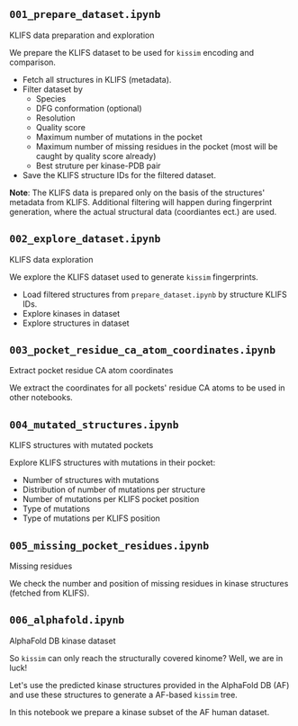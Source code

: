 ## `001_prepare_dataset.ipynb`

KLIFS data preparation and exploration

We prepare the KLIFS dataset to be used for `kissim` encoding and comparison.

- Fetch all structures in KLIFS (metadata).
- Filter dataset by
  - Species
  - DFG conformation (optional)
  - Resolution
  - Quality score
  - Maximum number of mutations in the pocket
  - Maximum number of missing residues in the pocket (most will be caught by quality score already) 
  - Best struture per kinase-PDB pair
- Save the KLIFS structure IDs for the filtered dataset.

__Note__: The KLIFS data is prepared only on the basis of the structures' metadata from KLIFS. Additional filtering will happen during fingerprint generation, where the actual structural data (coordiantes ect.) are used.


## `002_explore_dataset.ipynb`

KLIFS data exploration

We explore the KLIFS dataset used to generate `kissim` fingerprints.

- Load filtered structures from `prepare_dataset.ipynb` by structure KLIFS IDs.
- Explore kinases in dataset
- Explore structures in dataset


## `003_pocket_residue_ca_atom_coordinates.ipynb`

Extract pocket residue CA atom coordinates

We extract the coordinates for all pockets' residue CA atoms to be used in other notebooks.


## `004_mutated_structures.ipynb`

KLIFS structures with mutated pockets

Explore KLIFS structures with mutations in their pocket:
- Number of structures with mutations
- Distribution of number of mutations per structure
- Number of mutations per KLIFS pocket position
- Type of mutations
- Type of mutations per KLIFS position


## `005_missing_pocket_residues.ipynb`

Missing residues

We check the number and position of missing residues in kinase structures (fetched from KLIFS).


## `006_alphafold.ipynb`

AlphaFold DB kinase dataset

So `kissim` can only reach the structurally covered kinome? Well, we are in luck! 

Let's use the predicted kinase structures provided in the AlphaFold DB (AF) and use these structures to generate a AF-based `kissim` tree.

In this notebook we prepare a kinase subset of the AF human dataset.
